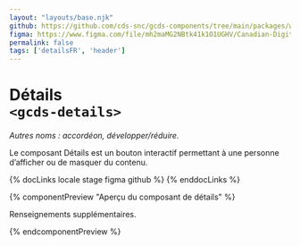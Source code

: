 ```yaml
---
layout: "layouts/base.njk"
github: https://github.com/cds-snc/gcds-components/tree/main/packages/web/src/components/gcds-details
figma: https://www.figma.com/file/mh2maMG2NBtk41k1O1UGHV/Canadian-Digital-Service%E2%80%A8---GC-Design-System?node-id=1098%3A2756&t=ciEmm7GYyGAY73zZ-0
permalink: false
tags: ['detailsFR', 'header']
---
```


# Détails <br>`<gcds-details>`

_Autres noms : accordéon, développer/réduire._

Le composant Détails est un bouton interactif permettant à une personne d’afficher ou de masquer du contenu.

{% docLinks locale stage figma github %}
{% enddocLinks %}

{% componentPreview "Aperçu du composant de détails" %}
<gcds-details details-title="Apprenez-en plus sur ce sujet">
  <p>Renseignements supplémentaires.</p>
</gcds-details>
{% endcomponentPreview %}
